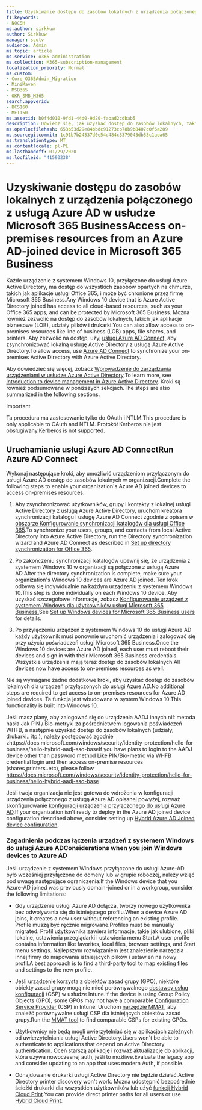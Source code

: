 ```yaml
---
title: Uzyskiwanie dostępu do zasobów lokalnych z urządzenia połączonego z usługą Azure AD w usłudze Microsoft 365 Business
f1.keywords:
- NOCSH
ms.author: sirkkuw
author: Sirkkuw
manager: scotv
audience: Admin
ms.topic: article
ms.service: o365-administration
ms.collection: M365-subscription-management
localization_priority: Normal
ms.custom:
- Core_O365Admin_Migration
- MiniMaven
- MSB365
- OKR_SMB_M365
search.appverid:
- BCS160
- MET150
ms.assetid: b0f4d010-9fd1-44d0-9d20-fabad2cdbab5
description: Dowiedz się, jak uzyskać dostęp do zasobów lokalnych, takich jak aplikacje biznesowe, udziały plików i drukarki z usługi Azure Active Directory przyłączonej do urządzenia z systemem Windows 10.
ms.openlocfilehash: 653b53d29e84bbdc91273cb78b9b8407c0f6a209
ms.sourcegitcommit: 1c91b7b24537d0e54d484c3379043db53c1aea65
ms.translationtype: MT
ms.contentlocale: pl-PL
ms.lasthandoff: 01/29/2020
ms.locfileid: "41593238"
---
```

# <a name="access-on-premises-resources-from-an-azure-ad-joined-device-in-microsoft-365-business"></a><span data-ttu-id="e281a-103">Uzyskiwanie dostępu do zasobów lokalnych z urządzenia połączonego z usługą Azure AD w usłudze Microsoft 365 Business</span><span class="sxs-lookup"><span data-stu-id="e281a-103">Access on-premises resources from an Azure AD-joined device in Microsoft 365 Business</span></span>

<span data-ttu-id="e281a-104">Każde urządzenie z systemem Windows 10, przyłączone do usługi Azure Active Directory, ma dostęp do wszystkich zasobów opartych na chmurze, takich jak aplikacje usługi Office 365, i może być chronione przez firmę Microsoft 365 Business.</span><span class="sxs-lookup"><span data-stu-id="e281a-104">Any Windows 10 device that is Azure Active Directory joined has access to all cloud-based resources, such as your Office 365 apps, and can be protected by Microsoft 365 Business.</span></span> <span data-ttu-id="e281a-105">Można również zezwolić na dostęp do zasobów lokalnych, takich jak aplikacje biznesowe (LOB), udziały plików i drukarki.</span><span class="sxs-lookup"><span data-stu-id="e281a-105">You can also allow access to on-premises resources like line of business (LOB) apps, file shares, and printers.</span></span> <span data-ttu-id="e281a-106">Aby zezwolić na dostęp, użyj [usługi Azure AD Connect,](https://docs.microsoft.com/azure/active-directory/connect/active-directory-aadconnect) aby zsynchronizować lokalną usługę Active Directory z usługą Azure Active Directory.</span><span class="sxs-lookup"><span data-stu-id="e281a-106">To allow access, use [Azure AD Connect](https://docs.microsoft.com/azure/active-directory/connect/active-directory-aadconnect) to synchronize your on-premises Active Directory with Azure Active Directory.</span></span> 

<span data-ttu-id="e281a-107">Aby dowiedzieć się więcej, zobacz [Wprowadzenie do zarządzania urządzeniami w usłudze Azure Active Directory](https://docs.microsoft.com/azure/active-directory/device-management-introduction).</span><span class="sxs-lookup"><span data-stu-id="e281a-107">To learn more, see [Introduction to device management in Azure Active Directory](https://docs.microsoft.com/azure/active-directory/device-management-introduction).</span></span>
<span data-ttu-id="e281a-108">Kroki są również podsumowane w poniższych sekcjach.</span><span class="sxs-lookup"><span data-stu-id="e281a-108">The steps are also summarized in the following sections.</span></span>

> [!IMPORTANT]
> <span data-ttu-id="e281a-109">Ta procedura ma zastosowanie tylko do OAuth i NTLM.</span><span class="sxs-lookup"><span data-stu-id="e281a-109">This procedure is only applicable to OAuth and NTLM.</span></span> <span data-ttu-id="e281a-110">Protokół Kerberos nie jest obsługiwany.</span><span class="sxs-lookup"><span data-stu-id="e281a-110">Kerberos is not supported.</span></span>
 
## <a name="run-azure-ad-connect"></a><span data-ttu-id="e281a-111">Uruchamianie usługi Azure AD Connect</span><span class="sxs-lookup"><span data-stu-id="e281a-111">Run Azure AD Connect</span></span>

<span data-ttu-id="e281a-112">Wykonaj następujące kroki, aby umożliwić urządzeniom przyłączonym do usługi Azure AD dostęp do zasobów lokalnych w organizacji.</span><span class="sxs-lookup"><span data-stu-id="e281a-112">Complete the following steps to enable your organization's Azure AD joined devices to access on-premises resources.</span></span>
  
1. <span data-ttu-id="e281a-113">Aby zsynchronizować użytkowników, grupy i kontakty z lokalnej usługi Active Directory z usługą Azure Active Directory, uruchom kreatora synchronizacji katalogu i usługę Azure AD Connect zgodnie z opisem w [obszarze Konfigurowanie synchronizacji katalogów dla usługi Office 365](https://support.office.com/article/1b3b5318-6977-42ed-b5c7-96fa74b08846).</span><span class="sxs-lookup"><span data-stu-id="e281a-113">To synchronize your users, groups, and contacts from local Active Directory into Azure Active Directory, run the Directory synchronization wizard and Azure AD Connect as described in [Set up directory synchronization for Office 365](https://support.office.com/article/1b3b5318-6977-42ed-b5c7-96fa74b08846).</span></span>
    
2. <span data-ttu-id="e281a-114">Po zakończeniu synchronizacji katalogów upewnij się, że urządzenia z systemem Windows 10 w organizacji są połączone z usługą Azure AD.</span><span class="sxs-lookup"><span data-stu-id="e281a-114">After the directory synchronization is complete, make sure your organization's Windows 10 devices are Azure AD joined.</span></span> <span data-ttu-id="e281a-115">Ten krok odbywa się indywidualnie na każdym urządzeniu z systemem Windows 10.</span><span class="sxs-lookup"><span data-stu-id="e281a-115">This step is done individually on each Windows 10 device.</span></span> <span data-ttu-id="e281a-116">Aby uzyskać szczegółowe informacje, zobacz [Konfigurowanie urządzeń z systemem Windows dla użytkowników usługi Microsoft 365 Business.](set-up-windows-devices.md)</span><span class="sxs-lookup"><span data-stu-id="e281a-116">See [Set up Windows devices for Microsoft 365 Business users](set-up-windows-devices.md) for details.</span></span> 
    
3. <span data-ttu-id="e281a-117">Po przyłączeniu urządzeń z systemem Windows 10 do usługi Azure AD każdy użytkownik musi ponownie uruchomić urządzenia i zalogować się przy użyciu poświadczeń usługi Microsoft 365 Business.</span><span class="sxs-lookup"><span data-stu-id="e281a-117">Once the Windows 10 devices are Azure AD joined, each user must reboot their devices and sign in with their Microsoft 365 Business credentials.</span></span> <span data-ttu-id="e281a-118">Wszystkie urządzenia mają teraz dostęp do zasobów lokalnych.</span><span class="sxs-lookup"><span data-stu-id="e281a-118">All devices now have access to on-premises resources as well.</span></span>
    
<span data-ttu-id="e281a-119">Nie są wymagane żadne dodatkowe kroki, aby uzyskać dostęp do zasobów lokalnych dla urządzeń przyłączonych do usługi Azure AD.</span><span class="sxs-lookup"><span data-stu-id="e281a-119">No additional steps are required to get access to on-premises resources for Azure AD joined devices.</span></span> <span data-ttu-id="e281a-120">Ta funkcja jest wbudowana w system Windows 10.</span><span class="sxs-lookup"><span data-stu-id="e281a-120">This functionality is built into Windows 10.</span></span> 

<span data-ttu-id="e281a-121">Jeśli masz plany, aby zalogować się do urządzenia AADJ innych niż metoda hasła Jak PIN / Bio-metryki za pośrednictwem logowania poświadczeń WHFB, a następnie uzyskać dostęp do zasobów lokalnych (udziały, drukarki.. itp.), należy postępować zgodnie zhttps://docs.microsoft.com/windows/security/identity-protection/hello-for-business/hello-hybrid-aadj-sso-base</span><span class="sxs-lookup"><span data-stu-id="e281a-121">If you have plans to login to the AADJ device other than password method Like PIN/Bio-metric via WHFB credential login and then access on-premise resources (shares,printers..etc), please follow https://docs.microsoft.com/windows/security/identity-protection/hello-for-business/hello-hybrid-aadj-sso-base</span></span>
  
<span data-ttu-id="e281a-122">Jeśli twoja organizacja nie jest gotowa do wdrożenia w konfiguracji urządzenia połączonego z usługą Azure AD opisanej powyżej, rozważ skonfigurowanie [konfiguracji urządzenia przyłączonego do usługi Azure AD](manage-windows-devices.md).</span><span class="sxs-lookup"><span data-stu-id="e281a-122">If your organization isn't ready to deploy in the Azure AD joined device configuration described above, consider setting up [Hybrid Azure AD Joined device configuration](manage-windows-devices.md).</span></span>
  
### <a name="considerations-when-you-join-windows-devices-to-azure-ad"></a><span data-ttu-id="e281a-123">Zagadnienia podczas łączenia urządzeń z systemem Windows do usługi Azure AD</span><span class="sxs-lookup"><span data-stu-id="e281a-123">Considerations when you join Windows devices to Azure AD</span></span>

<span data-ttu-id="e281a-124">Jeśli urządzenie z systemem Windows przyłączone do usługi Azure-AD było wcześniej przyłączone do domeny lub w grupie roboczej, należy wziąć pod uwagę następujące ograniczenia:</span><span class="sxs-lookup"><span data-stu-id="e281a-124">If the Windows device that you Azure-AD joined was previously domain-joined or in a workgroup, consider the following limitations:</span></span>
  
- <span data-ttu-id="e281a-125">Gdy urządzenie usługi Azure AD dołącza, tworzy nowego użytkownika bez odwoływania się do istniejącego profilu.</span><span class="sxs-lookup"><span data-stu-id="e281a-125">When a device Azure AD joins, it creates a new user without referencing an existing profile.</span></span> <span data-ttu-id="e281a-126">Profile muszą być ręcznie migrowane.</span><span class="sxs-lookup"><span data-stu-id="e281a-126">Profiles must be manually migrated.</span></span> <span data-ttu-id="e281a-127">Profil użytkownika zawiera informacje, takie jak ulubione, pliki lokalne, ustawienia przeglądarki i ustawienia menu Start.</span><span class="sxs-lookup"><span data-stu-id="e281a-127">A user profile contains information like favorites, local files, browser settings, and Start menu settings.</span></span> <span data-ttu-id="e281a-128">Najlepszym rozwiązaniem jest znalezienie narzędzia innej firmy do mapowania istniejących plików i ustawień na nowy profil.</span><span class="sxs-lookup"><span data-stu-id="e281a-128">A best approach is to find a third-party tool to map existing files and settings to the new profile.</span></span>

- <span data-ttu-id="e281a-129">Jeśli urządzenie korzysta z obiektów zasad grupy (GPO), niektóre obiekty zasad grupy mogą nie mieć porównywalnego [dostawcy usług konfiguracji](https://docs.microsoft.com/windows/configuration/provisioning-packages/how-it-pros-can-use-configuration-service-providers) (CSP) w usłudze Intune.</span><span class="sxs-lookup"><span data-stu-id="e281a-129">If the device is using Group Policy Objects (GPO), some GPOs may not have a comparable [Configuration Service Provider](https://docs.microsoft.com/windows/configuration/provisioning-packages/how-it-pros-can-use-configuration-service-providers) (CSP) in Intune.</span></span> <span data-ttu-id="e281a-130">Uruchom [narzędzie MMAT,](https://www.microsoft.com/download/details.aspx?id=45520) aby znaleźć porównywalne usługi CSP dla istniejących obiektów zasad grupy.</span><span class="sxs-lookup"><span data-stu-id="e281a-130">Run the [MMAT tool](https://www.microsoft.com/download/details.aspx?id=45520) to find comparable CSPs for existing GPOs.</span></span>

- <span data-ttu-id="e281a-131">Użytkownicy nie będą mogli uwierzytelniać się w aplikacjach zależnych od uwierzytelniania usługi Active Directory.</span><span class="sxs-lookup"><span data-stu-id="e281a-131">Users won't be able to authenticate to applications that depend on Active Directory authentication.</span></span> <span data-ttu-id="e281a-132">Oceń starszą aplikację i rozważ aktualizację do aplikacji, która używa nowoczesnej auth, jeśli to możliwe.</span><span class="sxs-lookup"><span data-stu-id="e281a-132">Evaluate the legacy app and consider updating to an app that uses modern Auth, if possible.</span></span>

- <span data-ttu-id="e281a-133">Odnajdowanie drukarki usługi Active Directory nie będzie działać.</span><span class="sxs-lookup"><span data-stu-id="e281a-133">Active Directory printer discovery won't work.</span></span> <span data-ttu-id="e281a-134">Można udostępnić bezpośrednie ścieżki drukarki dla wszystkich użytkowników lub użyć [funkcji Hybrid Cloud Print](https://docs.microsoft.com/windows-server/administration/hybrid-cloud-print/hybrid-cloud-print-deploy).</span><span class="sxs-lookup"><span data-stu-id="e281a-134">You can provide direct printer paths for all users or use [Hybrid Cloud Print](https://docs.microsoft.com/windows-server/administration/hybrid-cloud-print/hybrid-cloud-print-deploy).</span></span>
